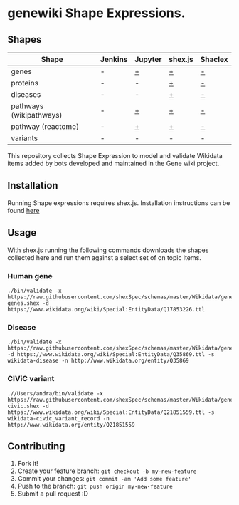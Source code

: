 # genewiki Shape Expressions. 
## Shapes
| Shape | Jenkins | Jupyter | shex.js | Shaclex | 
|---|---|---|---|---|
|genes  |-|[+](https://colab.research.google.com/drive/1QSXPdEL77V13d93XmWO5K5-TQTIYS_P7#scrollTo=Mkd5GKBOdueV)|[+](https://rawgit.com/shexSpec/shex.js/wikidata/doc/shex-simple.html?manifestURL=https://raw.githubusercontent.com/SuLab/Genewiki-ShEx/master/genes/manifest.json) |[-](http://shaclex.herokuapp.com/load?manifestURL=https://raw.githubusercontent.com/SuLab/Genewiki-ShEx/master/genes/manifest.json)|
| proteins  |-|-|[+](https://rawgit.com/shexSpec/shex.js/wikidata/doc/shex-simple.html?manifestURL=https://raw.githubusercontent.com/SuLab/Genewiki-ShEx/master/proteins/manifest.json)| [-](http://shaclex.herokuapp.com/load?manifestURL=ttps://raw.githubusercontent.com/SuLab/Genewiki-ShEx/master/proteins/manifest.json)|
| diseases  |-|-|[+](https://rawgit.com/shexSpec/shex.js/wikidata/doc/shex-simple.html?manifestURL=https://raw.githubusercontent.com/SuLab/Genewiki-ShEx/master/diseases/manifest.json)|[-](http://shaclex.herokuapp.com/load?manifestURL=ttps://raw.githubusercontent.com/SuLab/Genewiki-ShEx/master/diseases/manifest.json)|
| pathways (wikipathways) |-|[+](https://colab.research.google.com/drive/10hUMlUlKyApJEXQ0XGxd7U9GZ9WSWGxL#scrollTo=Mkd5GKBOdueV)|[+](https://rawgit.com/shexSpec/shex.js/wikidata/doc/shex-simple.html?manifestURL=https://raw.githubusercontent.com/SuLab/Genewiki-ShEx/master/pathways/wikipathways/manifest.json)|[-](http://shaclex.herokuapp.com/load?manifestURL=ttps://raw.githubusercontent.com/SuLab/Genewiki-ShEx/master/pathways/wikipathways/manifest.json)|
| pathway (reactome) |-|[+](https://colab.research.google.com/drive/1bWxsXuv04eq1ozn9z9MJ7Xlu2meQ5R1c#scrollTo=Mkd5GKBOdueV)|[+](https://rawgit.com/shexSpec/shex.js/wikidata/doc/shex-simple.html?manifestURL=https://raw.githubusercontent.com/shexSpec/schemas/master/Wikidata/pathways/Reactome/manifest.json)|[-](http://shaclex.herokuapp.com/load?manifestURL=ttps://raw.githubusercontent.com/SuLab/Genewiki-ShEx/master/Reactome/manifest.json)|
| variants  |-|-|-|-|


This repository collects Shape Expression to model and validate Wikidata items added by bots developed and maintained in the Gene wiki project. 
## Installation
Running Shape expressions requires shex.js. Installation instructions can be found [here](https://github.com/shexSpec/shex.js/)
## Usage
With shex.js running the following commands downloads the shapes collected here and run them against a select set of on topic items. 
### Human gene
```
./bin/validate -x https://raw.githubusercontent.com/shexSpec/schemas/master/Wikidata/genewiki/wikidata_human-genes.shex -d https://www.wikidata.org/wiki/Special:EntityData/Q17853226.ttl

``` 

### Disease
```
./bin/validate -x https://raw.githubusercontent.com/shexSpec/schemas/master/Wikidata/genewiki/wikidata_disease.shex -d https://www.wikidata.org/wiki/Special:EntityData/Q35869.ttl -s wikidata-disease -n http://www.wikidata.org/entity/Q35869
``` 

### CIViC variant
``` 
.//Users/andra/bin/validate -x https://raw.githubusercontent.com/shexSpec/schemas/master/Wikidata/genewiki/wikidata-civic.shex -d https://www.wikidata.org/wiki/Special:EntityData/Q21851559.ttl -s wikidata-civic_variant_record -n http://www.wikidata.org/entity/Q21851559
```
## Contributing
1. Fork it!
2. Create your feature branch: `git checkout -b my-new-feature`
3. Commit your changes: `git commit -am 'Add some feature'`
4. Push to the branch: `git push origin my-new-feature`
5. Submit a pull request :D





